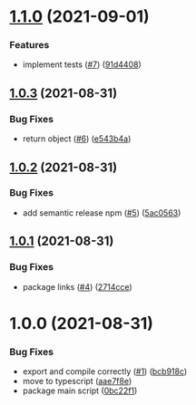 # [1.1.0](https://github.com/idaho/fltri-eslint-plugin-local-rules/compare/1.0.3...1.1.0) (2021-09-01)


### Features

* implement tests ([#7](https://github.com/idaho/fltri-eslint-plugin-local-rules/issues/7)) ([91d4408](https://github.com/idaho/fltri-eslint-plugin-local-rules/commit/91d4408b13f9b0132256efe5c28e77077198c139))

## [1.0.3](https://github.com/idaho/fltri-eslint-plugin-local-rules/compare/1.0.2...1.0.3) (2021-08-31)


### Bug Fixes

* return object ([#6](https://github.com/idaho/fltri-eslint-plugin-local-rules/issues/6)) ([e543b4a](https://github.com/idaho/fltri-eslint-plugin-local-rules/commit/e543b4a46c3ba4415a694cf05f823c2bbcd50110))

## [1.0.2](https://github.com/idaho/fltri-eslint-plugin-local-rules/compare/1.0.1...1.0.2) (2021-08-31)


### Bug Fixes

* add semantic release npm ([#5](https://github.com/idaho/fltri-eslint-plugin-local-rules/issues/5)) ([5ac0563](https://github.com/idaho/fltri-eslint-plugin-local-rules/commit/5ac0563e7d9aa2f5f104a37b53b8be1a282c59d5))

## [1.0.1](https://github.com/idaho/fltri-eslint-plugin-local-rules/compare/1.0.0...1.0.1) (2021-08-31)


### Bug Fixes

* package links ([#4](https://github.com/idaho/fltri-eslint-plugin-local-rules/issues/4)) ([2714cce](https://github.com/idaho/fltri-eslint-plugin-local-rules/commit/2714ccee980e918c08ddbd74a1f0a7e42d61e3ea))

# 1.0.0 (2021-08-31)


### Bug Fixes

* export and compile correctly ([#1](https://github.com/idaho/fltri-eslint-plugin-local-rules/issues/1)) ([bcb918c](https://github.com/idaho/fltri-eslint-plugin-local-rules/commit/bcb918c00b985582abe52a62a8a148efa2ef1519))
* move to typescript ([aae7f8e](https://github.com/idaho/fltri-eslint-plugin-local-rules/commit/aae7f8ee478f7eb5cb3c71a8a8df5986f34db459))
* package main script ([0bc22f1](https://github.com/idaho/fltri-eslint-plugin-local-rules/commit/0bc22f1a3d83ca5eeccbc46e6ba807e5f3445808))

